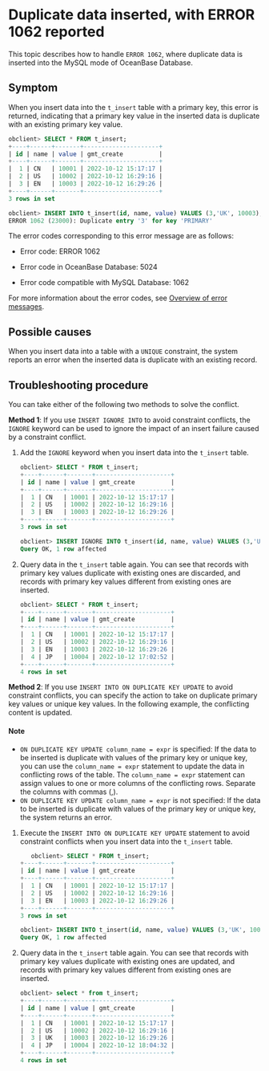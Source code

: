 # Duplicate data inserted, with ERROR 1062 reported

This topic describes how to handle `ERROR 1062`, where duplicate data is inserted into the MySQL mode of OceanBase Database.

## Symptom

When you insert data into the `t_insert` table with a primary key, this error is returned, indicating that a primary key value in the inserted data is duplicate with an existing primary key value.

```sql
obclient> SELECT * FROM t_insert;
+----+------+-------+---------------------+
| id | name | value | gmt_create          |
+----+------+-------+---------------------+
|  1 | CN   | 10001 | 2022-10-12 15:17:17 |
|  2 | US   | 10002 | 2022-10-12 16:29:16 |
|  3 | EN   | 10003 | 2022-10-12 16:29:26 |
+----+------+-------+---------------------+
3 rows in set

obclient> INSERT INTO t_insert(id, name, value) VALUES (3,'UK', 10003),(4, 'JP', 10004);
ERROR 1062 (23000): Duplicate entry '3' for key 'PRIMARY'
```

The error codes corresponding to this error message are as follows:

* Error code: ERROR 1062

* Error code in OceanBase Database: 5024

* Error code compatible with MySQL Database: 1062

For more information about the error codes, see [Overview of error messages](../../../../700.reference/900.error-code/600.error-code-of-mysql-mode/100.use-error-information-of-mysql-mode.md).

## Possible causes

When you insert data into a table with a `UNIQUE` constraint, the system reports an error when the inserted data is duplicate with an existing record.

## Troubleshooting procedure

You can take either of the following two methods to solve the conflict.

**Method 1**: If you use `INSERT IGNORE INTO` to avoid constraint conflicts, the `IGNORE` keyword can be used to ignore the impact of an insert failure caused by a constraint conflict.

1. Add the `IGNORE` keyword when you insert data into the `t_insert` table.

   ```sql
   obclient> SELECT * FROM t_insert;
   +----+------+-------+---------------------+
   | id | name | value | gmt_create          |
   +----+------+-------+---------------------+
   |  1 | CN   | 10001 | 2022-10-12 15:17:17 |
   |  2 | US   | 10002 | 2022-10-12 16:29:16 |
   |  3 | EN   | 10003 | 2022-10-12 16:29:26 |
   +----+------+-------+---------------------+
   3 rows in set

   obclient> INSERT IGNORE INTO t_insert(id, name, value) VALUES (3,'UK', 10003),(4, 'JP', 10004);
   Query OK, 1 row affected
   ```

2. Query data in the `t_insert` table again. You can see that records with primary key values duplicate with existing ones are discarded, and records with primary key values different from existing ones are inserted.

   ```sql
   obclient> SELECT * FROM t_insert;
   +----+------+-------+---------------------+
   | id | name | value | gmt_create          |
   +----+------+-------+---------------------+
   |  1 | CN   | 10001 | 2022-10-12 15:17:17 |
   |  2 | US   | 10002 | 2022-10-12 16:29:16 |
   |  3 | EN   | 10003 | 2022-10-12 16:29:26 |
   |  4 | JP   | 10004 | 2022-10-12 17:02:52 |
   +----+------+-------+---------------------+
   4 rows in set
   ```

**Method 2**: If you use `INSERT INTO ON DUPLICATE KEY UPDATE` to avoid constraint conflicts, you can specify the action to take on duplicate primary key values or unique key values. In the following example, the conflicting content is updated.

   <main id="notice" type='explain'>
    <h4>Note</h4>
    <p><ul><li><code>ON DUPLICATE KEY UPDATE column_name = expr</code> is specified: If the data to be inserted is duplicate with values of the primary key or unique key, you can use the <code>column_name = expr</code> statement to update the data in conflicting rows of the table. The <code>column_name = expr</code> statement can assign values to one or more columns of the conflicting rows. Separate the columns with commas (,). </li><li><code>ON DUPLICATE KEY UPDATE column_name = expr</code> is not specified: If the data to be inserted is duplicate with values of the primary key or unique key, the system returns an error. </li></ul>  </p>
   </main>

1. Execute the `INSERT INTO ON DUPLICATE KEY UPDATE` statement to avoid constraint conflicts when you insert data into the `t_insert` table.

   ```sql
      obclient> SELECT * FROM t_insert;
   +----+------+-------+---------------------+
   | id | name | value | gmt_create          |
   +----+------+-------+---------------------+
   |  1 | CN   | 10001 | 2022-10-12 15:17:17 |
   |  2 | US   | 10002 | 2022-10-12 16:29:16 |
   |  3 | EN   | 10003 | 2022-10-12 16:29:26 |
   +----+------+-------+---------------------+
   3 rows in set

   obclient> INSERT INTO t_insert(id, name, value) VALUES (3,'UK', 10003),(4, 'JP', 10004) ON DUPLICATE KEY UPDATE name=VALUES(name);
   Query OK, 1 row affected
   ```

2. Query data in the `t_insert` table again. You can see that records with primary key values duplicate with existing ones are updated, and records with primary key values different from existing ones are inserted.

   ```sql
   obclient> select * from t_insert;
   +----+------+-------+---------------------+
   | id | name | value | gmt_create          |
   +----+------+-------+---------------------+
   |  1 | CN   | 10001 | 2022-10-12 15:17:17 |
   |  2 | US   | 10002 | 2022-10-12 16:29:16 |
   |  3 | UK   | 10003 | 2022-10-12 16:29:26 |
   |  4 | JP   | 10004 | 2022-10-12 18:04:32 |
   +----+------+-------+---------------------+
   4 rows in set
   ```
